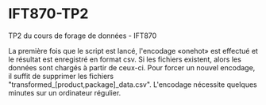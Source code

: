 # IFT870-TP2
TP2 du cours de forage de données - IFT870

La première fois que le script est lancé, l'encodage «onehot» est effectué et le résultat est enregistré en format csv. Si les fichiers existent, alors les données sont chargés à partir de ceux-ci. Pour forcer un nouvel encodage, il suffit de supprimer les fichiers "transformed_[product,package]_data.csv". L'encodage nécessite quelques minutes sur un ordinateur régulier.
